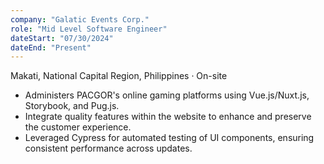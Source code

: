 ```yaml
---
company: "Galatic Events Corp."
role: "Mid Level Software Engineer"
dateStart: "07/30/2024"
dateEnd: "Present"
---
```


Makati, National Capital Region, Philippines · On-site

- Administers PACGOR's online gaming platforms using Vue.js/Nuxt.js, Storybook, and Pug.js.
- Integrate quality features within the website to enhance and preserve the customer experience.
- Leveraged Cypress for automated testing of UI components, ensuring consistent performance across updates.
